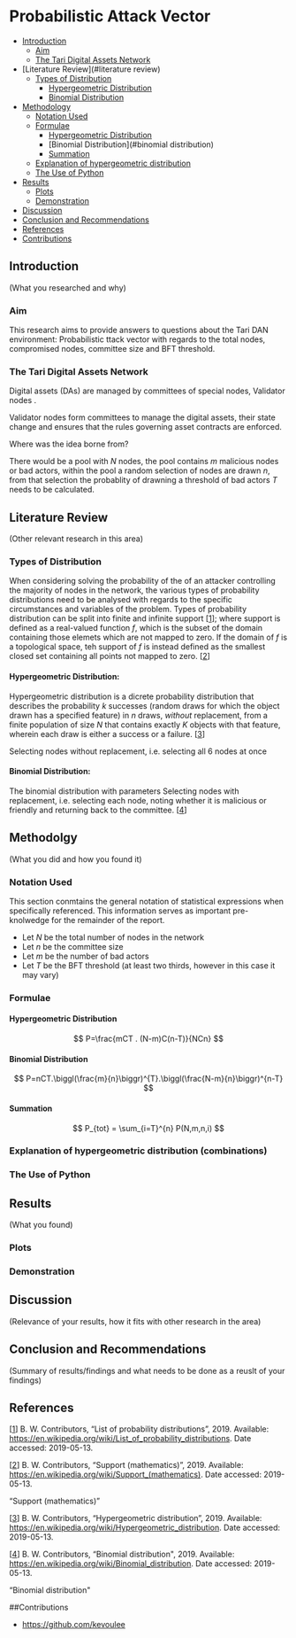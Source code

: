 # Probabilistic Attack Vector

- [Introduction](#introduction)
	- [Aim](#aim)
	- [The Tari Digital Assets Network](#the-tari-digital-assets-network)  
- [Literature Review](#literature review)
	- [Types of Distribution](#types-of-distribution)
		- [Hypergeometric Distribution](#hypergeometric-distribution)
		- [Binomial Distribution](#binomial-distribution)
- [Methodology](#methodology)
	- [Notation Used](#notation-used)
	- [Formulae](#formulae)
		- [Hypergeometric Distribution](#hypergeometric-distribution)
		- [Binomial Distribution](#binomial distribution)
		- [Summation](#summation)
	- [Explanation of hypergeometric distribution ](#combinations)
	- [The Use of Python](#the-use-of-python)
- [Results](#results)
	- [Plots](#plots) 
	- [Demonstration](#demonstration)
- [Discussion](#discussion) 
- [Conclusion and Recommendations](#conclusions-and-recommendations)
- [References](#references)
- [Contributions](#contributors) 

## Introduction
(What you researched and why)

### Aim 
This research aims to provide answers to questions about the Tari DAN environment: Probabilistic ttack vector with regards to the total nodes, compromised nodes, committee size and BFT threshold.

### The Tari Digital Assets Network 
Digital assets (DAs) are managed by committees of special nodes, Validator nodes . 

Validator nodes form committees to manage the digital assets, their state change and ensures that the rules governing asset contracts are enforced. 

Where was the idea borne from? 

There would be a pool with *N* nodes, the pool contains *m* malicious nodes or bad actors,  within the pool a random selection of nodes are drawn *n*, from that selection the probablity of drawning a threshold of bad actors *T* needs to be calculated.  

## Literature Review 
(Other relevant research in this area)

### Types of Distribution 

When considering solving the probability of the of an attacker controlling the majority of nodes in the network, the various types of probability distributions need to be analysed with regards to the specific circumstances and variables of the problem. Types of probability distribution can be split into finite and infinite support [[1]]; where support is defined as a real-valued function *f*, which is the subset of the domain containing those elemets which are not mapped to zero. If the domain of *f* is a topological space, teh support of *f* is instead defined as the smallest closed set containing all points not mapped to zero. [[2]] 

#### Hypergeometric Distribution:

Hypergeometric distribution is a dicrete probability distribution that describes the probability *k* successes (random draws for which the object drawn has a specified feature) in *n* draws, *without* replacement, from a finite population of  size *N* that contains exactly *K* objects with that feature, wherein each draw is either a success or a failure. [[3]]

Selecting nodes without replacement, i.e. selecting all 6 nodes at once

#### Binomial Distribution:

The binomial distribution with parameters Selecting nodes with replacement, i.e. selecting each node, noting whether it is malicious or friendly and returning back to the committee. [[4]]

## Methodolgy 
(What you did and how you found it)

### Notation Used  

This section conmtains the general notation of statistical expressions when specifically referenced. This information serves as important pre-knolwedge for the remainder of the report. 

- Let $N$ be the total number of nodes in the network 
- Let $n$ be the committee size
- Let $m$ be the number of bad actors 
- Let $T$ be the BFT threshold (at least two thirds, however in this case it may vary) 

### Formulae

#### Hypergeometric Distribution 

$$
P=\frac{mCT . (N-m)C(n-T)}{NCn}
$$

#### Binomial Distribution  

$$
P=nCT.\biggl(\frac{m}{n}\biggr)^{T}.\biggl(\frac{N-m}{n}\biggr)^{n-T}
$$

#### Summation 

$$
P_{tot} = \sum_{i=T}^{n} P(N,m,n,i)
$$

### Explanation of hypergeometric distribution (combinations)

### The Use of Python 

## Results 
(What you found)

### Plots 

### Demonstration 

## Discussion 
(Relevance of your results, how it fits with other research in the area)

## Conclusion and Recommendations
(Summary of results/findings and what needs to be done as a reuslt of your findings)

## References

[[1]] B. W. Contributors, “List of probability distributions”, 2019. Available: <https://en.wikipedia.org/wiki/List_of_probability_distributions>. 
Date accessed: 2019-05-13. 

[1]: https://en.wikipedia.org/wiki/List_of_probability_distributions
"List of probability distributions"

[[2]] B. W. Contributors, “Support (mathematics)”, 2019. Available: <https://en.wikipedia.org/wiki/Support_(mathematics)>. 
Date accessed: 2019-05-13. 

[2]: https://en.wikipedia.org/wiki/Support_(mathematics)
“Support (mathematics)”

[[3]] B. W. Contributors, “Hypergeometric distribution”, 2019. Available: <https://en.wikipedia.org/wiki/Hypergeometric_distribution>. 
Date accessed: 2019-05-13. 

[3]: https://en.wikipedia.org/wiki/Hypergeometric_distribution
"Hypergeometric distribution"

[[4]] B. W. Contributors, “Binomial distribution", 2019. Available: <https://en.wikipedia.org/wiki/Binomial_distribution>. 
Date accessed: 2019-05-13. 

[4]: https://en.wikipedia.org/wiki/Binomial_distribution
“Binomial distribution"

##Contributions

- <https://github.com/kevoulee>